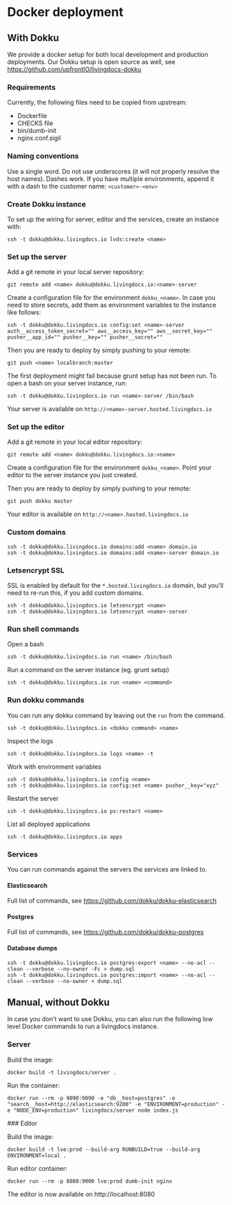 # Docker deployment

## With Dokku

We provide a docker setup for both local development and production deployments. Our Dokku setup is open source as well, see https://github.com/upfrontIO/livingdocs-dokku

### Requirements

Currently, the following files need to be copied from upstream:

- Dockerfile
- CHECKS file
- bin/dumb-init
- nginx.conf.sigil

### Naming conventions

Use a single word. Do not use underscores (it will not properly resolve the host names). Dashes work.
If you have multiple environments, append it with a dash to the customer name: `<customer>-<env>`


### Create Dokku instance

To set up the wiring for server, editor and the services, create an instance with:

```
ssh -t dokku@dokku.livingdocs.io lvds:create <name>
```

### Set up the server

Add a git remote in your local server repository:

```
git remote add <name> dokku@dokku.livingdocs.io:<name>-server
```

Create a configuration file for the environment `dokku_<name>`. In case you need to store secrets, add them as environment variables to the instance like follows:

```
ssh -t dokku@dokku.livingdocs.io config:set <name>-server auth__access_token_secret="" aws__access_key="" aws__secret_key="" pusher__app_id="" pusher__key="" pusher__secret=""
```

Then you are ready to deploy by simply pushing to your remote:

```
git push <name> localbranch:master
```

The first deployment might fail because grunt setup has not been run. To open a bash on your server instance, run:

```
ssh -t dokku@dokku.livingdocs.io run <name>-server /bin/bash
```

Your server is available on `http://<name>-server.hosted.livingdocs.io`


### Set up the editor

Add a git remote in your local editor repository:

```
git remote add <name> dokku@dokku.livingdocs.io:<name>
```

Create a configuration file for the environment `dokku_<name>`. Point your editor to the server instance you just created.

Then you are ready to deploy by simply pushing to your remote:

```
git push dokku master
```

Your editor is available on `http://<name>.hosted.livingdocs.io`

### Custom domains

```
ssh -t dokku@dokku.livingdocs.io domains:add <name> domain.io
ssh -t dokku@dokku.livingdocs.io domains:add <name>-server domain.io
```

### Letsencrypt SSL

SSL is enabled by default for the `*.hosted.livingdocs.io` domain, but you'll need to re-run this, if you add custom domains.

```
ssh -t dokku@dokku.livingdocs.io letsencrypt <name>
ssh -t dokku@dokku.livingdocs.io letsencrypt <name>-server
```


### Run shell commands

Open a bash

```
ssh -t dokku@dokku.livingdocs.io run <name> /bin/bash
```

Run a command on the server instance (eg. grunt setup)

```
ssh -t dokku@dokku.livingdocs.io run <name> <command>
```

### Run dokku commands

You can run any dokku command by leaving out the `run` from the command.

```
ssh -t dokku@dokku.livingdocs.io <dokku command> <name>
```

Inspect the logs

```
ssh -t dokku@dokku.livingdocs.io logs <name> -t
```

Work with environment variables

```
ssh -t dokku@dokku.livingdocs.io config <name>
ssh -t dokku@dokku.livingdocs.io config:set <name> pusher__key="xyz"
```

Restart the server

```
ssh -t dokku@dokku.livingdocs.io ps:restart <name>
```

List all deployed applications

```
ssh -t dokku@dokku.livingdocs.io apps
```

### Services

You can run commands against the servers the services are linked to.

#### Elasticsearch

Full list of commands, see https://github.com/dokku/dokku-elasticsearch

#### Postgres

Full list of commands, see https://github.com/dokku/dokku-postgres

#### Database dumps

```
ssh -t dokku@dokku.livingdocs.io postgres:export <name> --no-acl --clean --verbose --no-owner -Fc > dump.sql
ssh -t dokku@dokku.livingdocs.io postgres:import <name> --no-acl --clean --verbose --no-owner < dump.sql
```


## Manual, without Dokku

In case you don't want to use Dokku, you can also run the following low level Docker commands to run a livingdocs instance.

### Server

Build the image:
```
docker build -t livingdocs/server .
```

Run the container:
```
docker run --rm -p 9090:9090 -e "db__host=postgres" -e "search__host=http://elasticsearch:9200" -e "ENVIRONMENT=production" -e "NODE_ENV=production" livingdocs/server node index.js
```

### Editor

Build the image:
```
docker build -t lve:prod --build-arg RUNBUILD=true --build-arg ENVIRONMENT=local .
```

Run editor container:
```
docker run --rm -p 8080:9000 lve:prod dumb-init nginx
```

The editor is now available on http://localhost:8080
